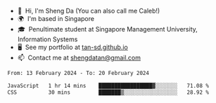 <!---
tan-sd/tan-sd is a ✨ special ✨ repository because its `README.md` (this file) appears on your GitHub profile.
You can click the Preview link to take a look at your changes.
--->
- 👋  Hi, I'm Sheng Da (You can also call me Caleb!)
- 🌍  I'm based in Singapore
- 🎓  Penultimate student at Singapore Management University, Information Systems
- 🖥️  See my portfolio at [tan-sd.github.io](https://tan-sd.github.io/)
- 📫  Contact me at [shengdatan@gmail.com](mailto:shengdatan@gmail.com)

<!--START_SECTION:waka-->

```txt
From: 13 February 2024 - To: 20 February 2024

JavaScript   1 hr 14 mins    █████████████████▓░░░░░░░   71.08 %
CSS          30 mins         ███████▒░░░░░░░░░░░░░░░░░   28.92 %
```

<!--END_SECTION:waka-->
